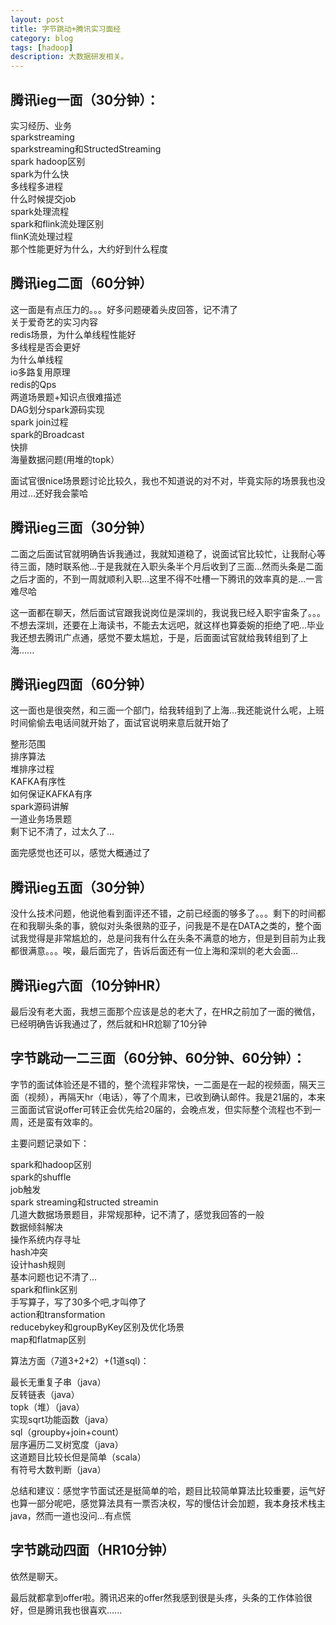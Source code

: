 ```yaml
---
layout: post
title: 字节跳动+腾讯实习面经
category: blog
tags: [hadoop]
description: 大数据研发相关。
---
```



## 腾讯ieg一面（30分钟）：

实习经历、业务   
sparkstreaming       
sparkstreaming和StructedStreaming               
spark hadoop区别          
spark为什么快                   
多线程多进程          
什么时候提交job               
spark处理流程           
spark和flink流处理区别            
flinK流处理过程                
那个性能更好为什么，大约好到什么程度                  
                              
## 腾讯ieg二面（60分钟）               
                               
这一面是有点压力的。。。好多问题硬着头皮回答，记不清了                             
关于爱奇艺的实习内容             
redis场景，为什么单线程性能好                
多线程是否会更好                                 
为什么单线程          
io多路复用原理                  
redis的Qps            
两道场景题+知识点很难描述             
DAG划分spark源码实现                
spark join过程               
spark的Broadcast              
快排              
海量数据问题(用堆的topk）                        

面试官很nice场景题讨论比较久，我也不知道说的对不对，毕竟实际的场景我也没用过...还好我会蒙哈                     

## 腾讯ieg三面（30分钟）                    

二面之后面试官就明确告诉我通过，我就知道稳了，说面试官比较忙，让我耐心等待三面，随时联系他...于是我就在入职头条半个月后收到了三面...然而头条是二面之后才面的，不到一周就顺利入职...这里不得不吐槽一下腾讯的效率真的是...一言难尽哈                  

这一面都在聊天，然后面试官跟我说岗位是深圳的，我说我已经入职宇宙条了。。。不想去深圳，还要在上海读书，不能去太远吧，就这样也算委婉的拒绝了吧...毕业我还想去腾讯广点通，感觉不要太尴尬，于是，后面面试官就给我转组到了上海......                          

## 腾讯ieg四面（60分钟）                               

这一面也是很突然，和三面一个部门，给我转组到了上海...我还能说什么呢，上班时间偷偷去电话间就开始了，面试官说明来意后就开始了               

整形范围           
排序算法              
堆排序过程             
KAFKA有序性                 
如何保证KAFKA有序                 
spark源码讲解             
一道业务场景题                 
剩下记不清了，过太久了...                     

面完感觉也还可以，感觉大概通过了               
                 
## 腾讯ieg五面（30分钟）              
                  
没什么技术问题，他说他看到面评还不错，之前已经面的够多了。。。剩下的时间都在和我聊头条的事，貌似对头条很熟的亚子，问我是不是在DATA之类的，整个面试我觉得是非常尴尬的，总是问我有什么在头条不满意的地方，但是到目前为止我都很满意。。。唉，最后面完了，告诉后面还有一位上海和深圳的老大会面...                                               

## 腾讯ieg六面（10分钟HR）                    

最后没有老大面，我想三面那个应该是总的老大了，在HR之前加了一面的微信，已经明确告诉我通过了，然后就和HR尬聊了10分钟             
                  

                          
## 字节跳动一二三面（60分钟、60分钟、60分钟）：                   
              
字节的面试体验还是不错的，整个流程非常快，一二面是在一起的视频面，隔天三面（视频），再隔天hr（电话），等了个周末，已收到确认邮件。我是21届的，本来三面面试官说offer可转正会优先给20届的，会晚点发，但实际整个流程也不到一周，还是蛮有效率的。            
   
主要问题记录如下：                            
   
spark和hadoop区别                             
spark的shuffle                      
job触发             
spark streaming和structed streamin                      
几道大数据场景题目，非常规那种，记不清了，感觉我回答的一般                            
数据倾斜解决                            
操作系统内存寻址           
hash冲突            
设计hash规则                    
基本问题也记不清了...             
spark和flink区别                        
手写算子，写了30多个吧,才叫停了                
action和transformation                  
reducebykey和groupByKey区别及优化场景                           
map和flatmap区别                               
                              
算法方面（7道3+2+2）+(1道sql)：

最长无重复子串（java）     
反转链表（java）                                 
topk（堆）（java）                                          
实现sqrt功能函数（java）                                        
sql（groupby+join+count）                                             
层序遍历二叉树宽度（java）                                                        
这道题目比较长但是简单（scala）                                                       
有符号大数判断（java）                                          
              
总结和建议：感觉字节面试还是挺简单的哈，题目比较简单算法比较重要，运气好也算一部分呢吧，感觉算法具有一票否决权，写的慢估计会加题，我本身技术栈主java，然而一道也没问...有点慌                                                  

## 字节跳动四面（HR10分钟）                        
                 
依然是聊天。                       
                          
最后就都拿到offer啦。腾讯迟来的offer然我感到很是头疼，头条的工作体验很好，但是腾讯我也很喜欢......                  

           



